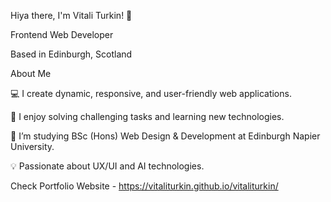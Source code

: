 Hiya there, I'm Vitali Turkin! 👋

Frontend Web Developer

Based in Edinburgh, Scotland
  
About Me

💻 I create dynamic, responsive, and user-friendly web applications. 

🚀 I enjoy solving challenging tasks and learning new technologies.

🌱 I’m studying BSc (Hons) Web Design & Development at Edinburgh Napier University.

💡 Passionate about UX/UI and AI technologies.

Check Portfolio Website - https://vitaliturkin.github.io/vitaliturkin/
